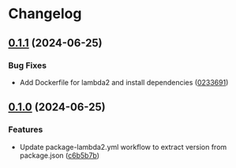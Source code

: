# Changelog

## [0.1.1](https://github.com/hasithaishere/google-release-action-monorepo-test/compare/lambda2@v0.1.0...lambda2@v0.1.1) (2024-06-25)


### Bug Fixes

* Add Dockerfile for lambda2 and install dependencies ([0233691](https://github.com/hasithaishere/google-release-action-monorepo-test/commit/02336915815cc41226016d02e1f928950d0fc661))

## [0.1.0](https://github.com/hasithaishere/google-release-action-monorepo-test/compare/lambda2-v0.0.1...lambda2@v0.1.0) (2024-06-25)


### Features

* Update package-lambda2.yml workflow to extract version from package.json ([c6b5b7b](https://github.com/hasithaishere/google-release-action-monorepo-test/commit/c6b5b7b360a7c7556519a82267b0fbbd64b465f4))
